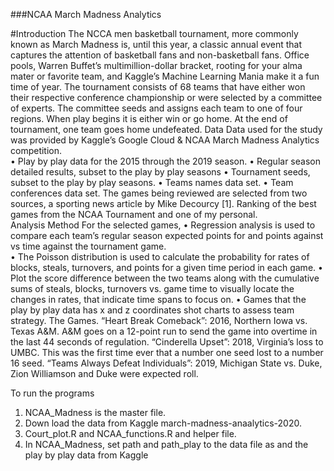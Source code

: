###NCAA March Madness Analytics

#Introduction
The NCCA men basketball tournament, more commonly known as March Madness is, until this year, a classic annual event that captures the attention of basketball fans and non-basketball fans.  Office pools, Warren Buffet’s multimillion-dollar bracket, rooting for your alma mater or favorite team, and Kaggle’s Machine Learning Mania make it a fun time of year.  The tournament consists of 68 teams that have either won their respective conference championship or were selected by a committee of experts.   The committee seeds and assigns each team to one of four regions. When play begins it is either win or go home.   At the end of tournament, one team goes home undefeated.
Data
Data used for the study was provided by Kaggle’s Google Cloud & NCAA March Madness Analytics competition.  
•	Play by play data for the 2015 through the 2019 season.
•	Regular season detailed results, subset to the play by play seasons
•	Tournament seeds, subset to the play by play seasons.
•	Teams names data set.
•	Team conferences data set.
The games being reviewed are selected from two sources, a sporting news article by Mike Decourcy [1].  Ranking of the best games from the NCAA Tournament and one of my personal.   
Analysis Method
For the selected games, 
•	Regression analysis is used to compare each team’s regular season expected points for and points against vs time against the tournament game.  
•	The Poisson distribution is used to calculate the probability for rates of blocks, steals, turnovers, and points for a given time period in each game.
•	Plot the score difference between the two teams along with the cumulative sums of steals, blocks, turnovers vs. game time to visually locate the changes in rates, that indicate time spans to focus on.
•	Games that the play by play data has x and z coordinates shot charts to assess team strategy.
The Games.
“Heart Break Comeback”: 2016, Northern Iowa vs. Texas A&M.  A&M goes on a 12-point run to send the game into overtime in the last 44 seconds of regulation.
“Cinderella Upset”:  2018, Virginia’s loss to UMBC.  This was the first time ever that a number one seed lost to a number 16 seed.
“Teams Always Defeat Individuals”:  2019, Michigan State vs. Duke, Zion Williamson and Duke were expected roll.

To run the programs
1) NCAA_Madness is the master file.
2) Down load the data from Kaggle march-madness-anaalytics-2020.
3) Court_plot.R and NCAA_functions.R and helper file.
4) In NCAA_Madness, set path and path_play to the data file as and the play by play data from Kaggle
